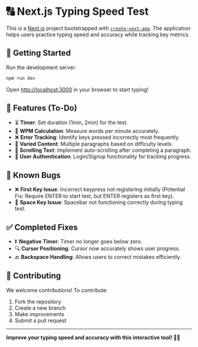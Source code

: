 # 🔠 Next.js Typing Speed Test

This is a [Next.js](https://nextjs.org/) project bootstrapped with [`create-next-app`](https://github.com/vercel/next.js/tree/canary/packages/create-next-app). The application helps users practice typing speed and accuracy while tracking key metrics.

## 🚀 Getting Started

Run the development server:

```bash
npm run dev
```

Open [http://localhost:3000](http://localhost:3000) in your browser to start typing!

## 🎯 Features (To-Do)

- ⏳ **Timer**: Set duration (1min, 2min) for the test.
- 🏃 **WPM Calculation**: Measure words per minute accurately.
- ❌ **Error Tracking**: Identify keys pressed incorrectly most frequently.
- 📜 **Varied Content**: Multiple paragraphs based on difficulty levels.
- 📜 **Scrolling Text**: Implement auto-scrolling after completing a paragraph.
- 🔑 **User Authentication**: Login/Signup functionality for tracking progress.

## 🐞 Known Bugs

- ❌ **First Key Issue**: Incorrect keypress not registering initially (Potential Fix: Require ENTER to start test, but ENTER registers as first key).
- 🔲 **Space Key Issue**: Spacebar not functioning correctly during typing test.

## ✅ Completed Fixes

- ⏬ **Negative Timer**: Timer no longer goes below zero.
- 🔍 **Cursor Positioning**: Cursor now accurately shows user progress.
- 🔙 **Backspace Handling**: Allows users to correct mistakes efficiently.

## 🤝 Contributing

We welcome contributions! To contribute:

1. Fork the repository
2. Create a new branch
3. Make improvements
4. Submit a pull request

---

**Improve your typing speed and accuracy with this interactive tool! 🚀🔠**
